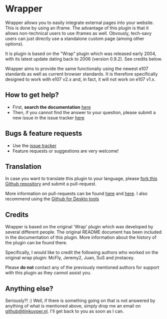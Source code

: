 # Wrapper #
Wrapper allows you to easily integrate external pages into your website. This is done by using an iframe. The advantage of this plugin is that it allows non-technical users to use iframes as well. Obvously, tech-savy users can just directly use a standalone custom page (among other options).

It is plugin is based on the "Wrap" plugin which was released early 2004, with its latest update dating back to 2006 (version 0.9.2). See credits below. 

Wrapper aims to provide the same functionaliy using the newest e107 standards as well as current browser standards. It is therefore specifically designed to work with e107 v2.x and, in fact, it will not work on e107 v1.x.

## How to get help? ##

* First, **search the documentation** [here](https://github.com/Moc/Wrapper/wiki)
* Then, if you cannot find the answer to your question, please submit a new issue in the issue tracker [here](https://github.com/Moc/Wrapper/issues)

## Bugs &  feature requests ##
* Use the [issue tracker](https://github.com/Moc/Wrapper/issues)
* Feature requests or suggestions are very welcome! 

## Translation ##
In case you want to translate this plugin to your language, please [fork this Github repository](https://help.github.com/articles/fork-a-repo) and submit a pull-request. 

More information on pull-requests can be found [here](https://help.github.com/articles/using-pull-requests) and [here](http://guides.github.com/overviews/flow/). I also recommend using the [Github for Deskto tools](https://desktop.github.com/)

## Credits ##
Wrapper is based on the original 'Wrap' plugin which was developed by several different people. The original README document has been included in the documentation of this plugin. More information about the history of the plugin can be found there. 

Specifically, I would like to credit the following authors who worked on the original wrap plugin: McFly, Jeremy2, Juan, SuS and jmstacey. 

Please **do not** contact any of the previously mentioned authors for support with this plugin as they cannot assist you.

## Anything else? ##
Seriously?! :) Well, if there is something going on that is not answered by anything of what is mentioned above, simply drop me an email on github@tijnkuyper.nl. I'll get back to you as soon as I can.